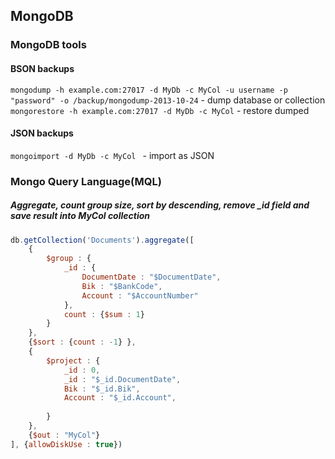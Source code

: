 ## MongoDB
### MongoDB tools

#### BSON backups
`mongodump -h example.com:27017 -d MyDb -c MyCol -u username -p "password" -o /backup/mongodump-2013-10-24` - dump database or collection  
`mongorestore -h example.com:27017 -d MyDb -c MyCol` - restore dumped  

#### JSON backups
`mongoimport -d MyDb -c MyCol ` - import as JSON


### Mongo Query Language(MQL)

##### Aggregate, count group size, sort by descending, remove _id field and save result into MyCol collection
```javascript
db.getCollection('Documents').aggregate([
    {
        $group : {
            _id : {
                DocumentDate : "$DocumentDate",
                Bik : "$BankCode",
                Account : "$AccountNumber"
            },
            count : {$sum : 1}
        }
    },
    {$sort : {count : -1} },
    {
        $project : {
            _id : 0,
            _id : "$_id.DocumentDate",
            Bik : "$_id.Bik",
            Account : "$_id.Account",
            
        }
    },
    {$out : "MyCol"}
], {allowDiskUse : true})
```
